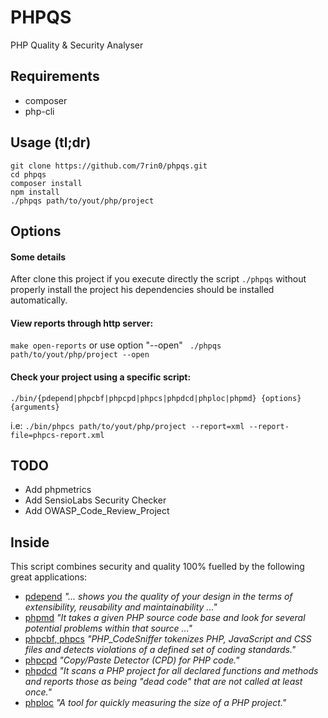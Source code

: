 # PHPQS
PHP Quality & Security Analyser

## Requirements
- composer
- php-cli

## Usage (tl;dr)
```
git clone https://github.com/7rin0/phpqs.git
cd phpqs
composer install
npm install
./phpqs path/to/yout/php/project
```

## Options

#### Some details
After clone this project if you execute directly the script ``` ./phpqs ``` without properly install the project his dependencies should be installed automatically.

#### View reports through http server:
``` make open-reports ``` or use option "--open" ``` ./phpqs path/to/yout/php/project --open```

#### Check your project using a specific script:
``` ./bin/{pdepend|phpcbf|phpcpd|phpcs|phpdcd|phploc|phpmd} {options} {arguments} ```

i.e: ``` ./bin/phpcs path/to/yout/php/project --report=xml --report-file=phpcs-report.xml ```


## TODO
- Add phpmetrics
- Add SensioLabs Security Checker
- Add OWASP_Code_Review_Project

## Inside
This script combines security and quality 100% fuelled by the following great applications:
- [pdepend](https://github.com/pdepend/pdepend) *"... shows you the quality of your design in the terms of extensibility, reusability and maintainability ..."*
- [phpmd](https://github.com/phpmd/phpmd)  *"It takes a given PHP source code base and look for several potential problems within that source ..."*
- [phpcbf, phpcs](https://github.com/squizlabs/PHP_CodeSniffer)  *"PHP_CodeSniffer tokenizes PHP, JavaScript and CSS files and detects violations of a defined set of coding standards."*
- [phpcpd](https://github.com/sebastianbergmann/phpcpd)  *"Copy/Paste Detector (CPD) for PHP code."*
- [phpdcd](https://github.com/sebastianbergmann/phpdcd)  *"It scans a PHP project for all declared functions and methods and reports those as being "dead code" that are not called at least once."*
- [phploc](https://github.com/sebastianbergmann/phploc)  *"A tool for quickly measuring the size of a PHP project."*
